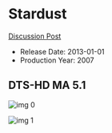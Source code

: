# Stardust

[Discussion Post](https://www.avsforum.com/threads/bass-eq-for-filtered-movies.2995212/post-59880238)

* Release Date: 2013-01-01
* Production Year: 2007

## DTS-HD MA 5.1

![img 0](https://i.imgur.com/HacqEyj.jpg)

![img 1](https://i.imgur.com/0SJ1Nhc.png)

